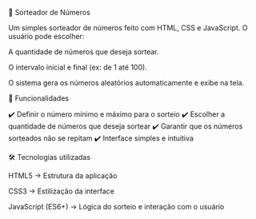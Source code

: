 🎲 Sorteador de Números

Um simples sorteador de números feito com HTML, CSS e JavaScript.
O usuário pode escolher:

A quantidade de números que deseja sortear.

O intervalo inicial e final (ex: de 1 até 100).

O sistema gera os números aleatórios automaticamente e exibe na tela.

🚀 Funcionalidades

✔️ Definir o número mínimo e máximo para o sorteio
✔️ Escolher a quantidade de números que deseja sortear
✔️ Garantir que os números sorteados não se repitam
✔️ Interface simples e intuitiva

🛠️ Tecnologias utilizadas

HTML5 → Estrutura da aplicação

CSS3 → Estilização da interface

JavaScript (ES6+) → Lógica do sorteio e interação com o usuário

